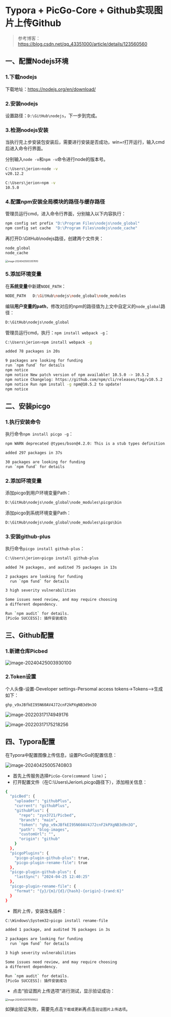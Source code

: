 # Typora + PicGo-Core + Github实现图片上传Github



> 参考博客：https://blog.csdn.net/qq_43351000/article/details/123560560

## 一、配置Nodejs环境

### 1.下载nodejs

下载地址：https://nodejs.org/en/download/

### 2.安装nodejs

设置路径：`D:\GitHub\nodejs`，下一步到完成。

### 3.检测nodejs安装

当执行完上步安装包安装后，需要进行安装是否成功，win+r打开运行，输入cmd后进入命令行界面。

分别输入`node -v`和`npm -v`命令进行node的版本号。

```bash
C:\Users\jerion>node -v
v20.12.2

C:\Users\jerion>npm -v
10.5.0
```

### 4.配置npm安装全局模块的路径与缓存路径

管理员运行cmd，进入命令行界面，分别输入以下内容执行：

```bash
npm config set prefix "D:\Program Files\nodejs\node_global"
npm config set cache  "D:\Program Files\nodejs\node_cache"
```

再打开D:\GitHub\nodejs路径，创建两个文件夹：

```bash
node_global
node_cache
```

<img src="https://raw.githubusercontent.com/zyx3721/Picbed/main/blog-images/2024/04/25/90922a36c8820340d6e7b3c2b7fce18f-image-20240425003357610-1d3bd0.png" alt="image-20240425003357610" style="zoom:50%;" />

### 5.添加环境变量

在**系统变量**中新建`NODE_PATH`：

```bash
NODE_PATH   D:\GitHub\nodejs\node_global\node_modules
```

编辑**用户变量的path**，修改对应的npm的路径值为上文中自定义的`node_global`路径：

```bash
D:\GitHub\nodejs\node_global
```

管理员运行cmd，执行：```npm install webpack -g```：

```bash
C:\Users\jerion>npm install webpack -g

added 78 packages in 20s

9 packages are looking for funding
run `npm fund` for details
npm notice
npm notice New patch version of npm available! 10.5.0 -> 10.5.2
npm notice Changelog: https://github.com/npm/cli/releases/tag/v10.5.2
npm notice Run npm install -g npm@10.5.2 to update!
npm notice
```



## 二、安装picgo

### 1.执行安装命令

执行命令```npm install picgo -g```：

```bash
npm WARN deprecated @types/bson@4.2.0: This is a stub types definition. bson provides its own type definitions, so you do not need this installed.

added 297 packages in 37s

30 packages are looking for funding
run `npm fund` for details
```

### 2.添加环境变量

添加picgo到用户环境变量Path：

```bash
D:\GitHub\nodejs\node_global\node_modules\picgo\bin
```

添加picgo到系统环境变量Path：

```bash
D:\GitHub\nodejs\node_global\node_modules\picgo\bin
```

### 3.安装github-plus

执行命令```picgo install github-plus```：

```bash
C:\Users\jerion>picgo install github-plus

added 74 packages, and audited 75 packages in 13s

2 packages are looking for funding
  run `npm fund` for details

3 high severity vulnerabilities

Some issues need review, and may require choosing
a different dependency.

Run `npm audit` for details.
[PicGo SUCCESS]: 插件安装成功
```



## 三、Github配置

### 1.新建仓库Picbed

![image-20240425003930100](https://raw.githubusercontent.com/zyx3721/Picbed/main/blog-images/2024/04/25/818514a7e6ec8701669ab1128c906101-image-20240425003930100-996c7d.png)

### 2.Token设置

个人头像-设置-Developer settings-Persomal access tokens->Tokens-->生成如下：

```bash
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
```

![image-20220317174949176](https://raw.githubusercontent.com/zyx3721/Picbed/main/blog-images/2024/04/25/89a89a420259a1427056092ed05412b8-5f7db59cc548eecfde4348e48b3d927c-0929b9.png)

![image-20220317175218256](https://raw.githubusercontent.com/zyx3721/Picbed/main/blog-images/2024/04/25/503449f7ab7039d77e31e281528f9b98-fad268d8d4d2670bcd36afe8f9a320e7-08216b.png)



## 四、Typora配置

在Typora中配置图像上传信息，设置PicGo的配置信息：

![image-20240425005740803](https://raw.githubusercontent.com/zyx3721/Picbed/main/blog-images/2024/04/25/7092f4c7c9594d94ef4a21af2f5a588b-image-20240425005740803-bc4a73.png)

- 首先上传服务选择```PicGo-Core(command line)```；
- 打开配置文件（在C:\Users\Jerion\\.picgo路径下），添加相关信息：

```bash
{
  "picBed": {
    "uploader": "githubPlus",
    "current": "githubPlus",
    "githubPlus": {
      "repo": "zyx3721/Picbed",
      "branch": "main",
      "token": "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",
      "path": "blog-images",
      "customUrl": "",
      "origin": "github"
    }
  },
  "picgoPlugins": {
    "picgo-plugin-github-plus": true,
    "picgo-plugin-rename-file": true
  },
  "picgo-plugin-github-plus": {
    "lastSync": "2024-04-25 12:40:25"
  },
  "picgo-plugin-rename-file": {
    "format": "{y}/{m}/{d}/{hash}-{origin}-{rand:6}"
  }
}
```

- 图片上传，安装改名插件：

```bash
C:\Windows\System32>picgo install rename-file

added 1 package, and audited 76 packages in 3s

2 packages are looking for funding
  run `npm fund` for details

3 high severity vulnerabilities

Some issues need review, and may require choosing
a different dependency.

Run `npm audit` for details.
[PicGo SUCCESS]: 插件安装成功
```

- 点击“验证图片上传选项“进行测试，显示验证成功：

<img src="https://raw.githubusercontent.com/zyx3721/Picbed/main/blog-images/2024/04/25/63bd0a95c4394a447156f01c58111cd6-image-20240425010149422-a00fdf.png" alt="image-20240425010149422" style="zoom:50%;" />

如弹出验证失败，需要先点击`下载或更新`再点击`验证图片上传选项`。

